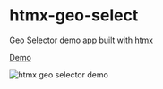 # htmx-geo-select

Geo Selector demo app built with [htmx](https://htmx.org)

[Demo](https://htmx-geo-selector.glitch.me)

![htmx geo selector demo](htmx-geo-selector.gif)


